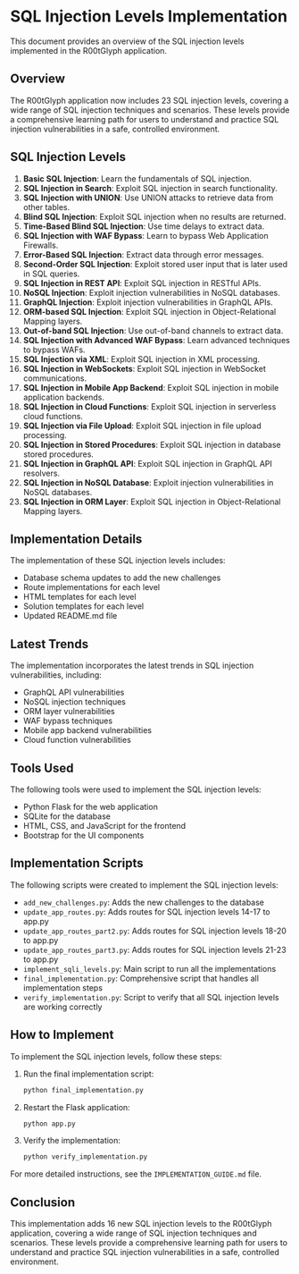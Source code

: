 # SQL Injection Levels Implementation

This document provides an overview of the SQL injection levels implemented in the R00tGlyph application.

## Overview

The R00tGlyph application now includes 23 SQL injection levels, covering a wide range of SQL injection techniques and scenarios. These levels provide a comprehensive learning path for users to understand and practice SQL injection vulnerabilities in a safe, controlled environment.

## SQL Injection Levels

1. **Basic SQL Injection**: Learn the fundamentals of SQL injection.
2. **SQL Injection in Search**: Exploit SQL injection in search functionality.
3. **SQL Injection with UNION**: Use UNION attacks to retrieve data from other tables.
4. **Blind SQL Injection**: Exploit SQL injection when no results are returned.
5. **Time-Based Blind SQL Injection**: Use time delays to extract data.
6. **SQL Injection with WAF Bypass**: Learn to bypass Web Application Firewalls.
7. **Error-Based SQL Injection**: Extract data through error messages.
8. **Second-Order SQL Injection**: Exploit stored user input that is later used in SQL queries.
9. **SQL Injection in REST API**: Exploit SQL injection in RESTful APIs.
10. **NoSQL Injection**: Exploit injection vulnerabilities in NoSQL databases.
11. **GraphQL Injection**: Exploit injection vulnerabilities in GraphQL APIs.
12. **ORM-based SQL Injection**: Exploit SQL injection in Object-Relational Mapping layers.
13. **Out-of-band SQL Injection**: Use out-of-band channels to extract data.
14. **SQL Injection with Advanced WAF Bypass**: Learn advanced techniques to bypass WAFs.
15. **SQL Injection via XML**: Exploit SQL injection in XML processing.
16. **SQL Injection in WebSockets**: Exploit SQL injection in WebSocket communications.
17. **SQL Injection in Mobile App Backend**: Exploit SQL injection in mobile application backends.
18. **SQL Injection in Cloud Functions**: Exploit SQL injection in serverless cloud functions.
19. **SQL Injection via File Upload**: Exploit SQL injection in file upload processing.
20. **SQL Injection in Stored Procedures**: Exploit SQL injection in database stored procedures.
21. **SQL Injection in GraphQL API**: Exploit SQL injection in GraphQL API resolvers.
22. **SQL Injection in NoSQL Database**: Exploit injection vulnerabilities in NoSQL databases.
23. **SQL Injection in ORM Layer**: Exploit SQL injection in Object-Relational Mapping layers.

## Implementation Details

The implementation of these SQL injection levels includes:

- Database schema updates to add the new challenges
- Route implementations for each level
- HTML templates for each level
- Solution templates for each level
- Updated README.md file

## Latest Trends

The implementation incorporates the latest trends in SQL injection vulnerabilities, including:

- GraphQL API vulnerabilities
- NoSQL injection techniques
- ORM layer vulnerabilities
- WAF bypass techniques
- Mobile app backend vulnerabilities
- Cloud function vulnerabilities

## Tools Used

The following tools were used to implement the SQL injection levels:

- Python Flask for the web application
- SQLite for the database
- HTML, CSS, and JavaScript for the frontend
- Bootstrap for the UI components

## Implementation Scripts

The following scripts were created to implement the SQL injection levels:

- `add_new_challenges.py`: Adds the new challenges to the database
- `update_app_routes.py`: Adds routes for SQL injection levels 14-17 to app.py
- `update_app_routes_part2.py`: Adds routes for SQL injection levels 18-20 to app.py
- `update_app_routes_part3.py`: Adds routes for SQL injection levels 21-23 to app.py
- `implement_sqli_levels.py`: Main script to run all the implementations
- `final_implementation.py`: Comprehensive script that handles all implementation steps
- `verify_implementation.py`: Script to verify that all SQL injection levels are working correctly

## How to Implement

To implement the SQL injection levels, follow these steps:

1. Run the final implementation script:
   ```bash
   python final_implementation.py
   ```

2. Restart the Flask application:
   ```bash
   python app.py
   ```

3. Verify the implementation:
   ```bash
   python verify_implementation.py
   ```

For more detailed instructions, see the `IMPLEMENTATION_GUIDE.md` file.

## Conclusion

This implementation adds 16 new SQL injection levels to the R00tGlyph application, covering a wide range of SQL injection techniques and scenarios. These levels provide a comprehensive learning path for users to understand and practice SQL injection vulnerabilities in a safe, controlled environment.
